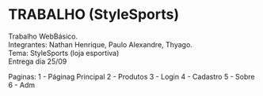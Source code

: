 # TRABALHO (StyleSports)
Trabalho WebBásico.<br>
Integrantes: Nathan Henrique, Paulo Alexandre, Thyago.<br>
Tema: StyleSports (loja esportiva)<br>
Entrega dia 25/09<br>

Paginas:
1 - Páginag Principal
2 - Produtos
3 - Login
4 - Cadastro
5 - Sobre
6 - Adm

